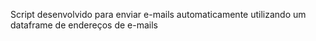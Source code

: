 Script desenvolvido para enviar e-mails automaticamente utilizando um dataframe de endereços de e-mails
